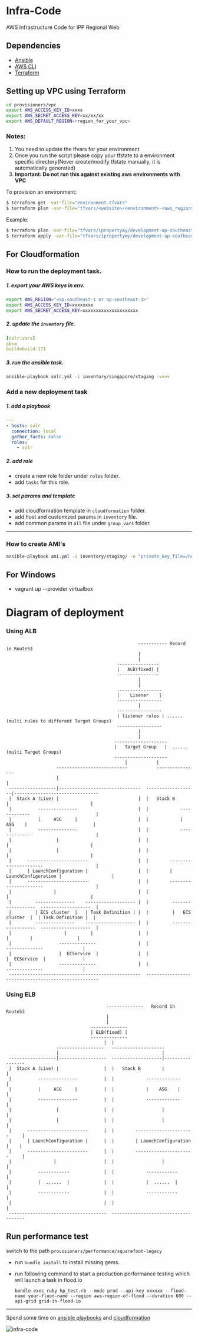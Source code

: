 # Infra-Code
AWS Infrastructure Code for IPP Regional Web

## Dependencies
- [Ansible](http://docs.ansible.com/ansible/intro_installation.html)
- [AWS CLI](https://aws.amazon.com/cli/)
- [Terraform](https://www.terraform.io)

## Setting up VPC using Terraform

```bash
cd provisioners/vpc
export AWS_ACCESS_KEY_ID=xxxx
export AWS_SECRET_ACCESS_KEY=xx/xx/xx
export AWS_DEFAULT_REGION=<region_for_your_vpc>
```

### Notes:

1. You need to update the tfvars for your environment
1. Once you run the script please copy your tfstate to a environment specific directory(Never create/modify tfstate manually, it is automatically generated)
1. **Important: Do not run this against existing aws environments with VPC**

To provision an environment:

```bash
$ terraform get -var-file="environment.tfvars"
$ terraform plan -var-file="tfvars/<website>/<environment>-<aws_region>.tfvars" --state="tfstate/<website>/<environment>/terraform.tfstate"
```

Example:

```bash
$ terraform plan -var-file="tfvars/ipropertymy/development-ap-southeast-1.tfvars" --state="tfstate/ipropertymy/development/terraform.tfstate"
$ terraform apply -var-file="tfvars/ipropertymy/development-ap-southeast-1.tfvars" --state="tfstate/ipropertymy/development/terraform.tfstate"
```

## For Cloudformation

### How to run the deployment task.

##### 1. export your AWS keys in env.

```sh
export AWS_REGION="<ap-southeast-1 or ap-southeast-1>"
export AWS_ACCESS_KEY_ID=xxxxxxxx
export AWS_SECRET_ACCESS_KEY=xxxxxxxxxxxxxxxxxxxxx
```
##### 2. update the `inventory` file.

```yaml
[solr:vars]
ab=a
build=build-171
```

##### 3. run the ansible task.

```bash
ansible-playbook solr.yml -i inventory/singapore/staging -vvvv
```

### Add a new deployment task

##### 1. add a playbook

```yaml
---
- hosts: solr
  connection: local
  gather_facts: False
  roles:
    - solr
```

##### 2. add role
* create a new role folder under `roles` folder.
* add `tasks` for this role.

##### 3. set params and template
* add cloudformation template in `cloudformation` folder.
* add host and customized params in `inventory` file.
* add common params in `all` file under `group_vars` folder.

-----

### How to create AMI's

```sh
ansible-playbook ami.yml -i inventory/staging/ -e "private_key_file=/home/hash/aws/awscloud-squarefoot-staging-singapore.pem"
```

## For Windows

*  vagrant up --provider virtualbox


# Diagram of  deployment

### Using ALB
                                                      ----------- Record in Route53      
                                                      |
                                                      |
                                              ----------------
                                              |   ALB(fixed) |
                                              ----------------
                                                      |
                                                      |
                                              -----------------
                                              |    Lisener    |
                                              -----------------
                                                      |
                                              -----------------
                                              | listener rules | ...... (multi rules to different Target Groups)
                                              -----------------
                                                      | 
                                                      |
                                             --------------------
                                             |   Target Group   |  ......  (multi Target Groups)
                                             --------------------
                                                 |           |    
                       ---------------------------           ----------------
                       |                                                    |    
     ------------------|-------------------------------  -------------------|--------------------------------
     |  Stack A (Live) |                              |  |   Stack B        |                               |        
     |          ---------------                       |  |            -------------                         |        
     |          |     ASG     |                       |  |            |    ASG    |                         |        
     |          ---------------                       |  |            -------------                         |         
     |                 |                              |  |                  |                               |        
     |                 |                              |  |                  |                               |        
     |      -----------------------                   |  |        ----------------------                    |        
     |      | LaunchConfiguration |                   |  |        | LaunchConfiguration |                   |        
     |      -----------------------                   |  |        ----------------------                    |        
     |                |                               |  |                  |                               |         
     |         ---------------    ------------------- |  |         ------------------  -------------------  |        
     |         | ECS cluster  |   | Task Definition | |  |         |   ECS cluster  |  | Task Definition |  |        
     |         ---------------    ------------------- |  |         ------------------  -------------------  |        
     |                    |         |                 |  |                       |        |                 |        
     |                  --------------                |  |                     --------------               |        
     |                  |  ECService  |               |  |                     |  ECService  |              |        
     |                  --------------                |  |                     --------------               |        
     --------------------------------------------------  ----------------------------------------------------     


### Using ELB

                                          --------------   Record in Route53
                                          |
                                          |
                                    --------------
                                    | ELB(fixed) | 
                                    --------------
                                         |  |    
                       ------------------   --------------------
                       |                                       |    
     ------------------|------------------  -------------------|-----------------
     |  Stack A (Live) |                 |  |   Stack B        |                |        
     |          ---------------          |  |            -------------          |         
     |          |     ASG     |          |  |            |    ASG    |          |        
     |          ---------------          |  |            -------------          |         
     |                 |                 |  |                  |                |        
     |                 |                 |  |                  |                |        
     |      -----------------------      |  |        ----------------------     |        
     |      | LaunchConfiguration |      |  |        | LaunchConfiguration |    |        
     |      -----------------------      |  |        ----------------------     |        
     |                |                  |  |                  |                |        
     |          ------------             |  |            ------------           |        
     |          |  ......  |             |  |            |  ......  |           |        
     |          ------------             |  |            ------------           |        
     |                                   |  |                                   |        
     -------------------------------------  -------------------------------------     


## Run performance test
switch to the path `provisioners/performance/squarefoot-legacy`

* run `bundle install` to install missing gems.
* run following command to start a production performance testing which will launch a task in flood.io

  `bundle exec ruby hp_test.rb --mode prod --api-key xxxxxx --flood-name your-flood-name --region aws-region-of-flood --duration 600 --api-grid grid-in-flood-io`

---
Spend some time on [ansible playbooks](http://docs.ansible.com/ansible/playbooks.html) and [cloudformation](https://aws.amazon.com/cloudformation/)

![infra-code](https://d13yacurqjgara.cloudfront.net/users/364919/screenshots/3136802/infracode_1x.png)

